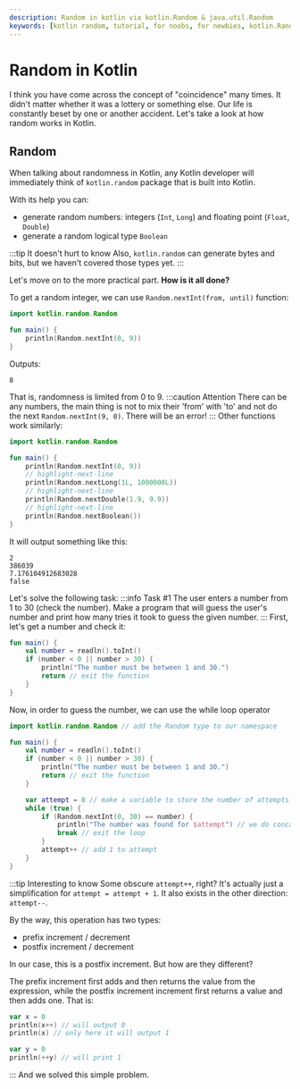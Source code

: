 ```yaml
---
description: Random in kotlin via kotlin.Random & java.util.Random
keywords: [kotlin random, tutorial, for noobs, for newbies, kotlin.Random, java.util.Random]
---
```

# Random in Kotlin

I think you have come across the concept of "coincidence" many times.
It didn't matter whether it was a lottery or something else.
Our life is constantly beset by one or another accident. Let's take a look at how 
random works in Kotlin.

## Random

When talking about randomness in Kotlin, any Kotlin developer will immediately think of 
`kotlin.random` package that is built into Kotlin.

With its help you can:

- generate random numbers: integers (`Int`, `Long`) and floating point (`Float`, `Double`)
- generate a random logical type `Boolean`

:::tip It doesn't hurt to know
Also, `kotlin.random` can generate bytes and bits, but we haven't covered those types yet.
:::

Let's move on to the more practical part. **How is it all done?**

To get a random integer, we can use `Random.nextInt(from, until)` function:

```kotlin title="Main.kt"
import kotlin.random.Random

fun main() {
    println(Random.nextInt(0, 9))
}
```

Outputs:

```text title="Console"
8
```

That is, randomness is limited from 0 to 9.
:::caution Attention
There can be any numbers, the main thing is not to mix their
'from' with 'to' and not do the next `Random.nextInt(9, 0)`. There will be an error!
:::
Other functions work similarly:

```kotlin title="Main.kt"
import kotlin.random.Random

fun main() {
    println(Random.nextInt(0, 9))
    // highlight-next-line
    println(Random.nextLong(1L, 1000000L))
    // highlight-next-line
    println(Random.nextDouble(1.9, 9.9))
    // highlight-next-line
    println(Random.nextBoolean())
}
```

It will output something like this:

```text title="Console"
2
386039
7.176104912683028
false
```

Let's solve the following task:
:::info Task #1
The user enters a number from 1 to 30 (check the number). Make a program that will
guess the user's number and print how many tries it took to guess the given number.
:::
First, let's get a number and check it:

```kotlin {2-6}
fun main() {
    val number = readln().toInt()
    if (number < 0 || number > 30) {
        println("The number must be between 1 and 30.")
        return // exit the function
    }
}
```

Now, in order to guess the number, we can use the while loop operator

```kotlin {1,10-16}
import kotlin.random.Random // add the Random type to our namespace

fun main() {
    val number = readln().toInt()
    if (number < 0 || number > 30) {
        println("The number must be between 1 and 30.")
        return // exit the function
    }

    var attempt = 0 // make a variable to store the number of attempts
    while (true) {
        if (Random.nextInt(0, 30) == number) {
            println("The number was found for $attempt") // we do concatenation
            break // exit the loop
        }
        attempt++ // add 1 to attempt
    }
}
```

:::tip Interesting to know
Some obscure `attempt++`, right? It's actually just a simplification for
`attempt = attempt + 1`. It also exists in the other direction: `attempt--`.

By the way, this operation has two types:

- prefix increment / decrement
- postfix increment / decrement

In our case, this is a postfix increment. But how are they different?

The prefix increment first adds and then returns the value from the expression, while the postfix increment
increment first returns a value and then adds one. That is:

```kotlin
var x = 0
println(x++) // will output 0
println(x) // only here it will output 1

var y = 0
println(++y) // will print 1
```

:::
And we solved this simple problem.


